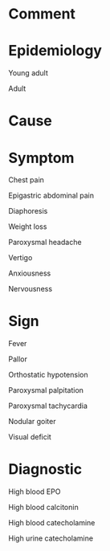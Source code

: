 # Comment

# Epidemiology

Young adult

Adult

# Cause

# Symptom

Chest pain

Epigastric abdominal pain

Diaphoresis

Weight loss

Paroxysmal headache

Vertigo

Anxiousness

Nervousness

# Sign

Fever

Pallor

Orthostatic hypotension

Paroxysmal palpitation

Paroxysmal tachycardia

Nodular goiter

Visual deficit

# Diagnostic

High blood EPO

High blood calcitonin

High blood catecholamine

High urine catecholamine
